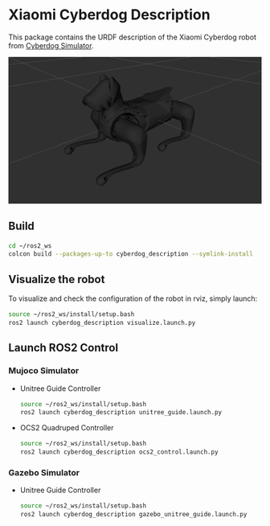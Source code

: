 # Xiaomi Cyberdog Description

This package contains the URDF description of the Xiaomi Cyberdog robot
from [Cyberdog Simulator](https://github.com/MiRoboticsLab/cyberdog_simulator.git).

![cyberdog](../../../.images/cyberdog.png)

## Build

```bash
cd ~/ros2_ws
colcon build --packages-up-to cyberdog_description --symlink-install
```

## Visualize the robot

To visualize and check the configuration of the robot in rviz, simply launch:

```bash
source ~/ros2_ws/install/setup.bash
ros2 launch cyberdog_description visualize.launch.py
```

## Launch ROS2 Control

### Mujoco Simulator

* Unitree Guide Controller
  ```bash
  source ~/ros2_ws/install/setup.bash
  ros2 launch cyberdog_description unitree_guide.launch.py
  ```
* OCS2 Quadruped Controller
  ```bash
  source ~/ros2_ws/install/setup.bash
  ros2 launch cyberdog_description ocs2_control.launch.py
  ```

### Gazebo Simulator

* Unitree Guide Controller
  ```bash
  source ~/ros2_ws/install/setup.bash
  ros2 launch cyberdog_description gazebo_unitree_guide.launch.py
  ```